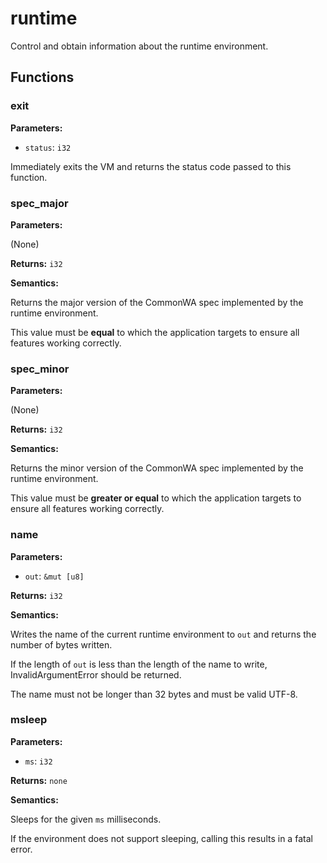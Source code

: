 # runtime

Control and obtain information about the runtime environment.

## Functions

### exit

**Parameters:**

- `status`: `i32`

Immediately exits the VM and returns the status code passed to this function.

### spec_major

**Parameters:**

(None)

**Returns:** `i32`

**Semantics:**

Returns the major version of the CommonWA spec implemented by the runtime environment.

This value must be **equal** to which the application targets to ensure all features working correctly.

### spec_minor

**Parameters:**

(None)

**Returns:** `i32`

**Semantics:**

Returns the minor version of the CommonWA spec implemented by the runtime environment.

This value must be **greater or equal** to which the application targets to ensure all features working correctly.

### name

**Parameters:**

- `out`: `&mut [u8]`

**Returns:** `i32`

**Semantics:**

Writes the name of the current runtime environment to `out` and returns the number of bytes written.

If the length of `out` is less than the length of the name to write, InvalidArgumentError should be returned.

The name must not be longer than 32 bytes and must be valid UTF-8.

### msleep

**Parameters:**

- `ms`: `i32`

**Returns:** `none`

**Semantics:**

Sleeps for the given `ms` milliseconds.

If the environment does not support sleeping, calling this results in a fatal error.
